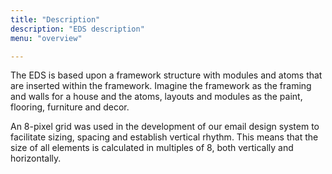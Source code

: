 ```yaml
---
title: "Description"
description: "EDS description"
menu: "overview"

---
```

The EDS is based upon a framework structure with modules and atoms that are inserted within the framework. Imagine the framework as the framing and walls for a house and the atoms, layouts and modules as the paint, flooring, furniture and decor.

An 8-pixel grid was used in the development of our email design system to facilitate sizing, spacing and establish vertical rhythm. This means that the size of all elements is calculated in multiples of 8, both vertically and horizontally.
